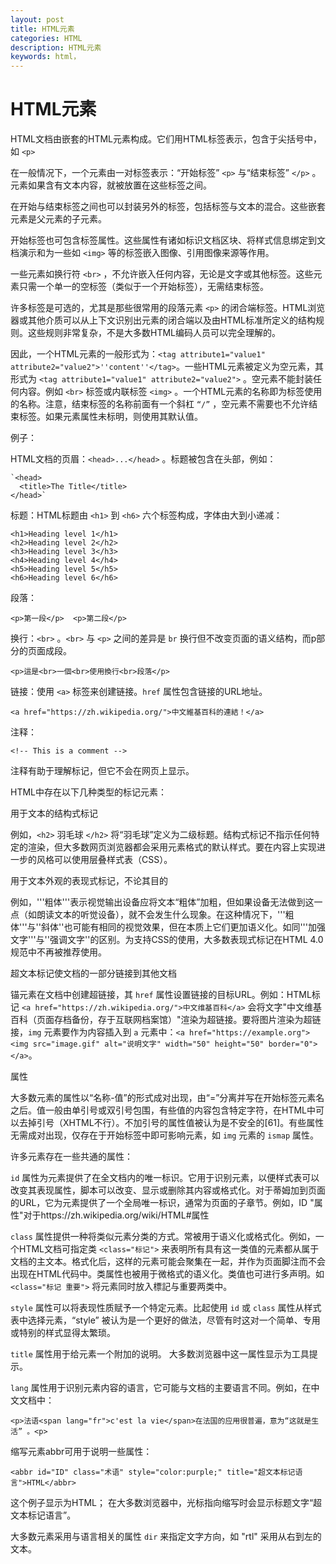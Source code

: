 ```yaml
---
layout: post
title: HTML元素
categories: HTML
description: HTML元素
keywords: html，
---
```


# HTML元素

HTML文档由嵌套的HTML元素构成。它们用HTML标签表示，包含于尖括号中，如 `<p>`

在一般情况下，一个元素由一对标签表示：“开始标签” `<p>` 与“结束标签” `</p>` 。元素如果含有文本内容，就被放置在这些标签之间。

在开始与结束标签之间也可以封装另外的标签，包括标签与文本的混合。这些嵌套元素是父元素的子元素。

开始标签也可包含标签属性。这些属性有诸如标识文档区块、将样式信息绑定到文档演示和为一些如 `<img>` 等的标签嵌入图像、引用图像来源等作用。

一些元素如换行符 `<br>` ，不允许嵌入任何内容，无论是文字或其他标签。这些元素只需一个单一的空标签（类似于一个开始标签），无需结束标签。

许多标签是可选的，尤其是那些很常用的段落元素 `<p>` 的闭合端标签。HTML浏览器或其他介质可以从上下文识别出元素的闭合端以及由HTML标准所定义的结构规则。这些规则非常复杂，不是大多数HTML编码人员可以完全理解的。

因此，一个HTML元素的一般形式为：` <tag attribute1="value1" attribute2="value2">''content''</tag> `。一些HTML元素被定义为空元素，其形式为 `<tag attribute1="value1" attribute2="value2">` 。空元素不能封装任何内容。例如 `<br>` 标签或内联标签 `<img>` 。一个HTML元素的名称即为标签使用的名称。注意，结束标签的名称前面有一个斜杠 `“/”` ，空元素不需要也不允许结束标签。如果元素属性未标明，则使用其默认值。

例子：

HTML文档的页眉：`<head>...</head>` 。标题被包含在头部，例如：
```
`<head>
  <title>The Title</title>
</head>`
```

标题：HTML标题由 `<h1>` 到 `<h6>` 六个标签构成，字体由大到小递减：

```
<h1>Heading level 1</h1>
<h2>Heading level 2</h2>
<h3>Heading level 3</h3>
<h4>Heading level 4</h4>
<h5>Heading level 5</h5>
<h6>Heading level 6</h6>
```

段落：

`<p>第一段</p>  <p>第二段</p>`

换行：`<br>` 。`<br>` 与 `<p>` 之间的差异是 `br` 换行但不改变页面的语义结构，而p部分的页面成段。

`<p>這是<br>一個<br>使用換行<br>段落</p>`

链接：使用 `<a>` 标签来创建链接。`href` 属性包含链接的URL地址。

`<a href="https://zh.wikipedia.org/">中文維基百科的連結！</a>`

注释：

`<!-- This is a comment -->`

注释有助于理解标记，但它不会在网页上显示。

HTML中存在以下几种类型的标记元素：

用于文本的结构式标记

例如，`<h2>` 羽毛球 `</h2>` 将“羽毛球”定义为二级标题。结构式标记不指示任何特定的渲染，但大多数网页浏览器都会采用元素格式的默认样式。要在内容上实现进一步的风格可以使用层叠样式表（CSS）。

用于文本外观的表现式标记，不论其目的

例如，'''粗体'''表示视觉输出设备应将文本“粗体”加粗，但如果设备无法做到这一点（如朗读文本的听觉设备），就不会发生什么现象。在这种情况下，'''粗体'''与''斜体''也可能有相同的视觉效果，但在本质上它们更加语义化。如同'''加强文字'''与''强调文字''的区别。为支持CSS的使用，大多数表现式标记在HTML 4.0规范中不再被推荐使用。

超文本标记使文档的一部分链接到其他文档

锚元素在文档中创建超链接，其 `href` 属性设置链接的目标URL。例如：HTML标记 `<a href="https://zh.wikipedia.org/">中文维基百科</a>` 会将文字"中文维基百科（页面存档备份，存于互联网档案馆）"渲染为超链接。要将图片渲染为超链接，`img` 元素要作为内容插入到 `a` 元素中：`<a href="https://example.org"><img src="image.gif" alt="说明文字" width="50" height="50" border="0"></a>`。

属性

大多数元素的属性以“名称-值”的形式成对出现，由“=”分离并写在开始标签元素名之后。值一般由单引号或双引号包围，有些值的内容包含特定字符，在HTML中可以去掉引号（XHTML不行）。不加引号的属性值被认为是不安全的[61]。有些属性无需成对出现，仅存在于开始标签中即可影响元素，如 `img` 元素的 `ismap` 属性。

许多元素存在一些共通的属性：

`id` 属性为元素提供了在全文档内的唯一标识。它用于识别元素，以便样式表可以改变其表现属性，脚本可以改变、显示或删除其内容或格式化。对于蒂姆加到页面的URL，它为元素提供了一个全局唯一标识，通常为页面的子章节。例如，ID "属性"对于https://zh.wikipedia.org/wiki/HTML#属性

`class` 属性提供一种将类似元素分类的方式。常被用于语义化或格式化。例如，一个HTML文档可指定类 `<class="标记">` 来表明所有具有这一类值的元素都从属于文档的主文本。格式化后，这样的元素可能会聚集在一起，并作为页面脚注而不会出现在HTML代码中。类属性也被用于微格式的语义化。类值也可进行多声明。如 `<class="标记 重要">` 将元素同时放入標記与重要两类中。

`style` 属性可以将表现性质赋予一个特定元素。比起使用 `id` 或 `class` 属性从样式表中选择元素，“style” 被认为是一个更好的做法，尽管有时这对一个简单、专用或特别的样式显得太繁琐。

`title` 属性用于给元素一个附加的说明。 大多数浏览器中这一属性显示为工具提示。

`lang` 属性用于识别元素内容的语言，它可能与文档的主要语言不同。例如，在中文文档中：

`<p>法语<span lang="fr">c'est la vie</span>在法国的应用很普遍，意为“这就是生活” 。<p>`

缩写元素abbr可用于说明一些属性：

`<abbr id="ID" class="术语" style="color:purple;" title="超文本标记语言">HTML</abbr>`

这个例子显示为HTML； 在大多数浏览器中，光标指向缩写时会显示标题文字“超文本标记语言”。

大多数元素采用与语言相关的属性 `dir` 来指定文字方向，如 "rtl" 采用从右到左的文本。



